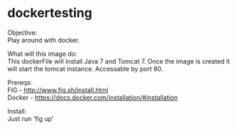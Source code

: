 dockertesting
=============

Objective:<br>
  Play around with docker. 

What will this image do:<br>
  This dockerFile will install Java 7 and Tomcat 7. Once the image is created it will start the tomcat instance. Accessable by port 80. 

Prereqs:<br>
  FIG - http://www.fig.sh/install.html<br>
  Docker - https://docs.docker.com/installation/#installation

Install:<br>
  Just run 'fig up'






